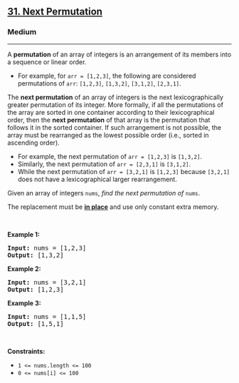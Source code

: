 <h2><a href="https://leetcode.com/problems/next-permutation/">31. Next Permutation</a></h2><h3>Medium</h3><hr><div style="user-select: auto;"><p style="user-select: auto;">A <strong style="user-select: auto;">permutation</strong> of an array of integers is an arrangement of its members into a sequence or linear order.</p>

<ul style="user-select: auto;">
	<li style="user-select: auto;">For example, for <code style="user-select: auto;">arr = [1,2,3]</code>, the following are considered permutations of <code style="user-select: auto;">arr</code>: <code style="user-select: auto;">[1,2,3]</code>, <code style="user-select: auto;">[1,3,2]</code>, <code style="user-select: auto;">[3,1,2]</code>, <code style="user-select: auto;">[2,3,1]</code>.</li>
</ul>

<p style="user-select: auto;">The <strong style="user-select: auto;">next permutation</strong> of an array of integers is the next lexicographically greater permutation of its integer. More formally, if all the permutations of the array are sorted in one container according to their lexicographical order, then the <strong style="user-select: auto;">next permutation</strong> of that array is the permutation that follows it in the sorted container. If such arrangement is not possible, the array must be rearranged as the lowest possible order (i.e., sorted in ascending order).</p>

<ul style="user-select: auto;">
	<li style="user-select: auto;">For example, the next permutation of <code style="user-select: auto;">arr = [1,2,3]</code> is <code style="user-select: auto;">[1,3,2]</code>.</li>
	<li style="user-select: auto;">Similarly, the next permutation of <code style="user-select: auto;">arr = [2,3,1]</code> is <code style="user-select: auto;">[3,1,2]</code>.</li>
	<li style="user-select: auto;">While the next permutation of <code style="user-select: auto;">arr = [3,2,1]</code> is <code style="user-select: auto;">[1,2,3]</code> because <code style="user-select: auto;">[3,2,1]</code> does not have a lexicographical larger rearrangement.</li>
</ul>

<p style="user-select: auto;">Given an array of integers <code style="user-select: auto;">nums</code>, <em style="user-select: auto;">find the next permutation of</em> <code style="user-select: auto;">nums</code>.</p>

<p style="user-select: auto;">The replacement must be <strong style="user-select: auto;"><a href="http://en.wikipedia.org/wiki/In-place_algorithm" target="_blank" style="user-select: auto;">in place</a></strong> and use only constant extra memory.</p>

<p style="user-select: auto;">&nbsp;</p>
<p style="user-select: auto;"><strong style="user-select: auto;">Example 1:</strong></p>

<pre style="user-select: auto;"><strong style="user-select: auto;">Input:</strong> nums = [1,2,3]
<strong style="user-select: auto;">Output:</strong> [1,3,2]
</pre>

<p style="user-select: auto;"><strong style="user-select: auto;">Example 2:</strong></p>

<pre style="user-select: auto;"><strong style="user-select: auto;">Input:</strong> nums = [3,2,1]
<strong style="user-select: auto;">Output:</strong> [1,2,3]
</pre>

<p style="user-select: auto;"><strong style="user-select: auto;">Example 3:</strong></p>

<pre style="user-select: auto;"><strong style="user-select: auto;">Input:</strong> nums = [1,1,5]
<strong style="user-select: auto;">Output:</strong> [1,5,1]
</pre>

<p style="user-select: auto;">&nbsp;</p>
<p style="user-select: auto;"><strong style="user-select: auto;">Constraints:</strong></p>

<ul style="user-select: auto;">
	<li style="user-select: auto;"><code style="user-select: auto;">1 &lt;= nums.length &lt;= 100</code></li>
	<li style="user-select: auto;"><code style="user-select: auto;">0 &lt;= nums[i] &lt;= 100</code></li>
</ul>
</div>
